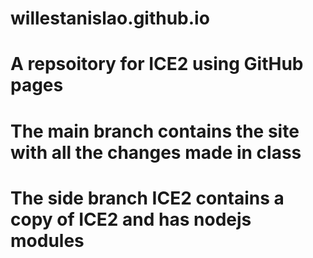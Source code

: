 # willestanislao.github.io

# A repsoitory for ICE2 using GitHub pages
# The main branch contains the site with all the changes made in class
# The side branch ICE2 contains a copy of ICE2 and has nodejs modules
